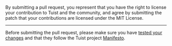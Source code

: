 By submitting a pull request, you represent that you have the right to license
your contribution to Tuist and the community, and agree by submitting the patch
that your contributions are licensed under the MIT License.

---

Before submitting the pull request, please make sure you have [tested your
changes](https://docs.tuist.io/contributors/testing-strategy/)
and that they follow the Tuist project [Manifesto](https://docs.tuist.io/contributors/manifesto/).